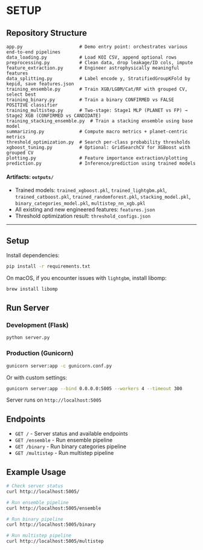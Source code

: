 # SETUP

## Repository Structure

```
app.py                     # Demo entry point: orchestrates various end-to-end pipelines
data_loading.py            # Load KOI CSV, append optional rows
preprocessing.py           # Clean data, drop leakage/ID cols, impute
feature_extraction.py      # Engineer astrophysically meaningful features
data_splitting.py          # Label encode y, StratifiedGroupKFold by kepid, save features.json
training_ensemble.py       # Train XGB/LGBM/Cat/RF with grouped CV, select best
training_binary.py         # Train a binary CONFIRMED vs FALSE POSITIVE classifier
training_multistep.py      # Two-stage: Stage1 MLP (PLANET vs FP) → Stage2 XGB (CONFIRMED vs CANDIDATE)
training_stacking_ensemble.py  # Train a stacking ensemble using base model
summarizing.py             # Compute macro metrics + planet-centric metrics
threshold_optimization.py  # Search per-class probability thresholds
xgboost_tuning.py          # Optional: GridSearchCV for XGBoost with grouped CV
plotting.py                # Feature importance extraction/plotting
prediction.py              # Inference/prediction using trained models
```

#### Artifacts: `outputs/`  
- Trained models: `trained_xgboost.pkl`, `trained_lightgbm.pkl`, `trained_catboost.pkl`, `trained_randomforest.pkl`, `stacking_model.pkl`, `binary_categories_model.pkl`, `multistep_nn_xgb.pkl`
- All existing and new engineered features: `features.json`
- Threshold optimization result: `threshold_configs.json`

---

## Setup

Install dependencies:
```bash
pip install -r requirements.txt
```

On macOS, if you encounter issues with `lightgbm`, install libomp:
```bash
brew install libomp
```

## Run Server

### Development (Flask)

```bash
python server.py
```

### Production (Gunicorn)

```bash
gunicorn server:app -c gunicorn.conf.py
```

Or with custom settings:
```bash
gunicorn server:app --bind 0.0.0.0:5005 --workers 4 --timeout 300
```

Server runs on `http://localhost:5005`

## Endpoints

- `GET /` - Server status and available endpoints
- `GET /ensemble` - Run ensemble pipeline
- `GET /binary` - Run binary categories pipeline
- `GET /multistep` - Run multistep pipeline

## Example Usage

```bash
# Check server status
curl http://localhost:5005/

# Run ensemble pipeline
curl http://localhost:5005/ensemble

# Run binary pipeline
curl http://localhost:5005/binary

# Run multistep pipeline
curl http://localhost:5005/multistep
```

